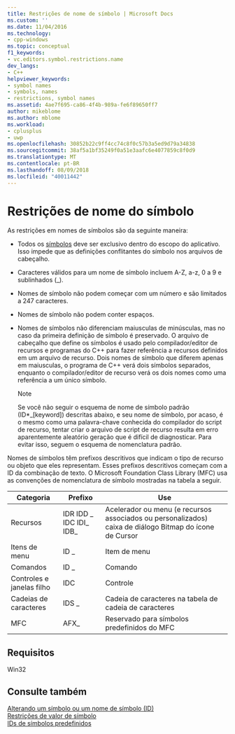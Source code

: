 ```yaml
---
title: Restrições de nome de símbolo | Microsoft Docs
ms.custom: ''
ms.date: 11/04/2016
ms.technology:
- cpp-windows
ms.topic: conceptual
f1_keywords:
- vc.editors.symbol.restrictions.name
dev_langs:
- C++
helpviewer_keywords:
- symbol names
- symbols, names
- restrictions, symbol names
ms.assetid: 4ae7f695-ca86-4f4b-989a-fe6f89650ff7
author: mikeblome
ms.author: mblome
ms.workload:
- cplusplus
- uwp
ms.openlocfilehash: 30852b22c9ff4cc74c8f0c57b3a5ed9d79a34838
ms.sourcegitcommit: 38af5a1bf35249f0a51e3aafc6e4077859c8f0d9
ms.translationtype: MT
ms.contentlocale: pt-BR
ms.lasthandoff: 08/09/2018
ms.locfileid: "40011442"
---
```

# <a name="symbol-name-restrictions"></a>Restrições de nome do símbolo
As restrições em nomes de símbolos são da seguinte maneira:  
  
-   Todos os [símbolos](../windows/symbols-resource-identifiers.md) deve ser exclusivo dentro do escopo do aplicativo. Isso impede que as definições conflitantes do símbolo nos arquivos de cabeçalho.  
  
-   Caracteres válidos para um nome de símbolo incluem A-Z, a-z, 0 a 9 e sublinhados (_).  
  
-   Nomes de símbolo não podem começar com um número e são limitados a 247 caracteres.  
  
-   Nomes de símbolo não podem conter espaços.  
  
-   Nomes de símbolos não diferenciam maiusculas de minúsculas, mas no caso da primeira definição de símbolo é preservado. O arquivo de cabeçalho que define os símbolos é usado pelo compilador/editor de recursos e programas do C++ para fazer referência a recursos definidos em um arquivo de recurso. Dois nomes de símbolo que diferem apenas em maiusculas, o programa de C++ verá dois símbolos separados, enquanto o compilador/editor de recurso verá os dois nomes como uma referência a um único símbolo.  
  
    > [!NOTE]
    >  Se você não seguir o esquema de nome de símbolo padrão (ID*_[keyword]) descritas abaixo, e seu nome de símbolo, por acaso, é o mesmo como uma palavra-chave conhecida do compilador do script de recurso, tentar criar o arquivo de script de recurso resulta em erro aparentemente aleatório geração que é difícil de diagnosticar. Para evitar isso, seguem o esquema de nomenclatura padrão.  
  
 Nomes de símbolos têm prefixos descritivos que indicam o tipo de recurso ou objeto que eles representam. Esses prefixos descritivos começam com a ID da combinação de texto. O Microsoft Foundation Class Library (MFC) usa as convenções de nomenclatura de símbolo mostradas na tabela a seguir.  
  
|Categoria|Prefixo|Use|  
|--------------|------------|---------|  
|Recursos|IDR IDD _ IDC IDI_ IDB_|Acelerador ou menu (e recursos associados ou personalizados) caixa de diálogo Bitmap do ícone de Cursor|  
|Itens de menu|ID _|Item de menu|  
|Comandos|ID _|Comando|  
|Controles e janelas filho|IDC|Controle|  
|Cadeias de caracteres|IDS _|Cadeia de caracteres na tabela de cadeia de caracteres|  
|MFC|AFX_|Reservado para símbolos predefinidos do MFC|  
  
## <a name="requirements"></a>Requisitos  
 Win32  
  
## <a name="see-also"></a>Consulte também  
 [Alterando um símbolo ou um nome de símbolo (ID)](../windows/changing-a-symbol-or-symbol-name-id.md)   
 [Restrições de valor de símbolo](../windows/symbol-value-restrictions.md)   
 [IDs de símbolos predefinidos](../windows/predefined-symbol-ids.md)